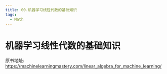 ```yaml
---
title: 00.机器学习线性代数的基础知识
tags:
  - Math
---
```


<!-- markdownlint-disable MD025 -->

# 机器学习线性代数的基础知识

原书地址: <https://machinelearningmastery.com/linear_algebra_for_machine_learning/>
